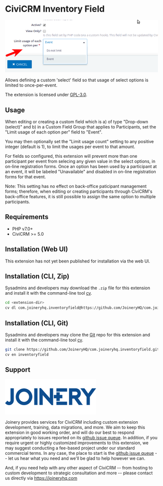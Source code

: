 # CiviCRM Inventory Field

![Screenshot](/images/screenshot.png)

Allows defining a custom 'select' field so that usage of select options is limited to once-per-event.

The extension is licensed under [GPL-3.0](LICENSE.txt).

## Usage
When editing or creating a custom field which is a) of type "Drop-down (select)" and b) in a Custom Field Group that applies to Participants, set the "Limit usage of each option per" field to "Event".

You may then optionally set the "Limit usage count" setting to any positive integer (default is 1), to limit the usages per event to that amount.

For fields so configured, this extension will prevent more than one participant per event from selecing any given value in the select options, in on-line registration forms. Once an option has been used by a participant at an event, it will be labeled "Unavailable" and disabled in on-line registration forms for that event.

Note: This setting has no effect on back-office paticipant management forms; therefore, when editing or creating participants through CiviCRM's back-office features, it is still possible to assign the same option to multiple participants.

## Requirements

* PHP v7.0+
* CiviCRM >= 5.0

## Installation (Web UI)

This extension has not yet been published for installation via the web UI.

## Installation (CLI, Zip)

Sysadmins and developers may download the `.zip` file for this extension and
install it with the command-line tool [cv](https://github.com/civicrm/cv).

```bash
cd <extension-dir>
cv dl com.joineryhq.inventoryfield@https://github.com/JoineryHQ/com.joineryhq.inventoryfield/archive/master.zip
```

## Installation (CLI, Git)

Sysadmins and developers may clone the [Git](https://en.wikipedia.org/wiki/Git) repo for this extension and
install it with the command-line tool [cv](https://github.com/civicrm/cv).

```bash
git clone https://github.com/JoineryHQ/com.joineryhq.inventoryfield.git
cv en inventoryfield
```

## Support
![screenshot](/images/joinery-logo.png)

Joinery provides services for CiviCRM including custom extension development, training, data migrations, and more. We aim to keep this extension in good working order, and will do our best to respond appropriately to issues reported on its [github issue queue](https://github.com/JoineryHQ/com.joineryhq.inventoryfield/issues). In addition, if you require urgent or highly customized improvements to this extension, we may suggest conducting a fee-based project under our standard commercial terms.  In any case, the place to start is the [github issue queue](https://github.com/JoineryHQ/com.joineryhq.inventoryfield/issues) -- let us hear what you need and we'll be glad to help however we can.

And, if you need help with any other aspect of CiviCRM -- from hosting to custom development to strategic consultation and more -- please contact us directly via https://joineryhq.com

